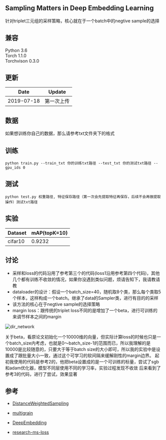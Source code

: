 ## Sampling Matters in Deep Embedding Learning

针对triplet三元组的采样策略，核心就在于一个batch中的negtive sample的选择

## 兼容

Python 3.6  
Torch 1.1.0  
Torchvison 0.3.0



## 更新

| Date       | Update     |
| ---------- | ---------- |
| 2019-07-18 | 第一次上传 |

## 数据

如果想训练你自己的数据，那么请参考txt文件夹下的格式



## 训练

```
python train.py --train_txt 你的训练txt路径 --test_txt 你的测试txt路径 --gpu_ids 0
```

## 测试

```
python test.py 权重路径, 特征保存路径（第一次会先提取特征再保存，后续不会再做提取操作）测试txt路径
```

## 实验

| Dataset      | mAP(topK=10)     |
| ---------- | ---------- |
| cifar10 | 0.9232 |


## 讨论
- 采样和loss的代码沿用了参考第三个的代码(loss1沿用参考第四个代码)，其他几个都有训练不收敛的情况，如果你没遇到类似问题，烦请告知下，我请教请教
- dataloader的设计：假设一个batch_size=40，随机取8个类，那么每个类取5个样本，这样构成一个batch。继承了data的Sampler类，进行有目的的采样
- 该方法的核心在于negtive sample的选择策略
- margin loss：跟传统的triplet loss不同的是增加了一个beta，进行可训练的来调节样本之间的margin

![dir_network](https://st-gdx.dancf.com/gaodingx/39347986/design/mega/20190521-214244-61c8.jpg)
  

关于beta，看原论文初始化一个10000维的向量，但实际计算loss的时候也只是一个batch_size内考虑，也就是0～batch_size-1的范围而已，所以我理解的是10000是比较随意的，只要大于等于batch size的大小即可，所以我的实验中是设置成了跟批量大小一致，通过这个可学习的软间隔来缓解刚性的margin边界。
起初我使用的代码是参考2的，他把beta设置成的是一个可训练的标量，尝试了sgb和adam优化器，模型不同层使用不同的学习率，实验过程发现不收敛
后来看到了参考3的代码，进行了尝试，效果显著



## 参考

- [DistanceWeightedSampling](https://github.com/suruoxi/DistanceWeightedSampling)

- [multigrain](https://github.com/facebookresearch/multigrain)

- [DeepEmbedding](https://github.com/hudengjunai/DeepEmbeding/blob/master/models/sample_dml.py)

- [research-ms-loss](https://github.com/MalongTech/research-ms-loss)